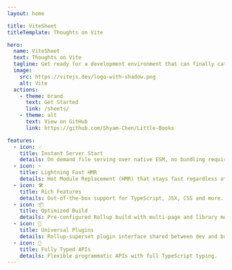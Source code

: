 ```yaml
---
layout: home

title: ViteSheet
titleTemplate: Thoughts on Vite

hero:
  name: ViteSheet
  text: Thoughts on Vite
  tagline: Get ready for a development environment that can finally catch up with you.
  image:
    src: https://vitejs.dev/logo-with-shadow.png
    alt: Vite
  actions:
    - theme: brand
      text: Get Started
      link: /sheets/
    - theme: alt
      text: View on GitHub
      link: https://github.com/Shyam-Chen/Little-Books

features:
  - icon: 💡
    title: Instant Server Start
    details: On demand file serving over native ESM, no bundling required!
  - icon: ⚡️
    title: Lightning Fast HMR
    details: Hot Module Replacement (HMR) that stays fast regardless of app size.
  - icon: 🛠️
    title: Rich Features
    details: Out-of-the-box support for TypeScript, JSX, CSS and more.
  - icon: 📦
    title: Optimized Build
    details: Pre-configured Rollup build with multi-page and library mode support.
  - icon: 🔩
    title: Universal Plugins
    details: Rollup-superset plugin interface shared between dev and build.
  - icon: 🔑
    title: Fully Typed APIs
    details: Flexible programmatic APIs with full TypeScript typing.
---
```


